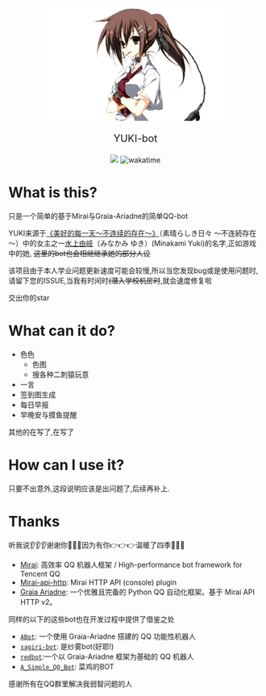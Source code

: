 <div align="center">
    <img src="synopsis/img/yk5001_l.png" width="350px" alt="logo">
    <p style="font-size: 20px">YUKI-bot</p>
</div>

<div align="center">
    <img src="https://img.shields.io/badge/python-3.9+-red.svg"/>
    <img src="https://wakatime.com/badge/user/8e093018-7c50-4b6b-bd4f-98a140d023c9/project/5c8219c5-9af0-4551-9ed9-f9b82ad25321.svg" alt="wakatime">
</div>

# What is this?

只是一个简单的基于Mirai与Graia-Ariadne的简单QQ-bot

YUKI来源于[《美好的每一天～不连续的存在～》](https://zh.moegirl.org.cn/美好的每一天～不连续的存在～)（素晴らしき日々 ～不连続存在～）中的女主之一[水上由岐](https://zh.moegirl.org.cn/水上由岐)（みなかみ ゆき）(Minakami Yuki)的名字,正如游戏中的她,
~~这里的bot也会相继继承她的部分人设~~

该项目由于本人学业问题更新速度可能会较慢,所以当您发现bug或是使用问题时,请留下您的ISSUE,当我有时间时~~(潜入学校机房时~~,就会速度修复啦

交出你的star

# What can it do?

- 色色
  - 色图
  - 搜各种二刺猿玩意
- 一言
- 签到图生成
- 每日早报
- 早晚安与摸鱼提醒

其他的在写了,在写了

# How can I use it?

只要不出意外,这段说明应该是出问题了,后续再补上.

# Thanks

听我说👂👂👂谢谢你🙏🙏🙏因为有你👉👉👉温暖了四季🌈🌈🌈

- [Mirai](https://github.com/mamoe/mirai): 高效率 QQ 机器人框架 / High-performance bot framework for Tencent QQ
- [Mirai-api-http](https://github.com/project-mirai/mirai-api-http): Mirai HTTP API (console) plugin
- [Graia Ariadne](https://github.com/GraiaProject/Ariadne): 一个优雅且完备的 Python QQ 自动化框架。基于 Mirai API HTTP v2。

同样的以下的这些bot也在开发过程中提供了借鉴之处

- [`ABot`](https://github.com/djkcyl/ABot-Graia/): 一个使用 Graia-Ariadne 搭建的 QQ 功能性机器人
- [`sagiri-bot`](https://github.com/SAGIRI-kawaii/sagiri-bot): 是纱雾bot(好耶!)
- [`redbot`](https://github.com/Redlnn/redbot):一个以 Graia-Ariadne 框架为基础的 QQ 机器人
- [`A_Simple_QQ_Bot`](https://github.com/I-love-study/A_Simple_QQ_Bot): 菜鸡的BOT

感谢所有在QQ群里解决我弱智问题的人
